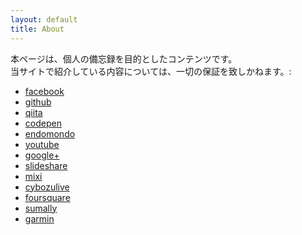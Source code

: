 ```yaml
---
layout: default
title: About
---
```


本ページは、個人の備忘録を目的としたコンテンツです。  
当サイトで紹介している内容については、一切の保証を致しかねます。:

* [facebook](https://www.facebook.com/junichi.watanuki)
* [github](https://github.com/JunichiWatanuki)
* [qiita](http://qiita.com/JunichiWatanuki)
* [codepen](https://codepen.io/j-watanuki/)
* [endomondo](https://www.endomondo.com/profile/502996)
* [youtube](https://www.youtube.com/user/watanukitube)
* [google+](https://plus.google.com/u/0/+JunichiWatanuki)
* [slideshare](http://www.slideshare.net/junichiwatanuki)
* [mixi](http://mixi.jp/show_profile.pl?id=1004948)
* [cybozulive](https://cybozulive.com/profile/junichi_watanuki)
* [foursquare](https://ja.foursquare.com/j_watanuki)
* [sumally](https://sumally.com/junichi_watanuki)
* [garmin](https://connect.garmin.com/modern/profile/j-watanuki)
